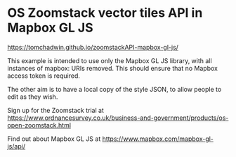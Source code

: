 # OS Zoomstack vector tiles API in Mapbox GL JS
https://tomchadwin.github.io/zoomstackAPI-mapbox-gl-js/

This example is intended to use only the Mapbox GL JS library, with all instances of mapbox: URIs removed. This should ensure that no Mapbox access token is required.

The other aim is to have a local copy of the style JSON, to allow people to edit as they wish.

Sign up for the Zoomstack trial at https://www.ordnancesurvey.co.uk/business-and-government/products/os-open-zoomstack.html

Find out about Mapbox GL JS at https://www.mapbox.com/mapbox-gl-js/api/
